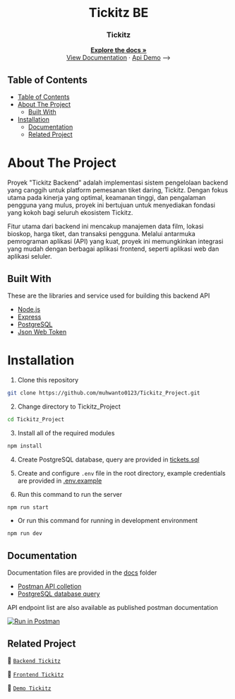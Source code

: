 <br />
<p align="center">
  <div align="center">
     <h1>Tickitz BE</h1>
  </div>
  <h3 align="center">Tickitz</h3>
  <p align="center">
    <a href="https://github.com/muhwanto0123/Tickitz_Project"><strong>Explore the docs »</strong></a>
    <br />
  <a href="https://documenter.getpostman.com/view/29337374/2s9YkodgtA">View Documentation</a>
    ·
    <a href="https://tickitz-project.vercel.app/">Api Demo</a> -->
  </p>
</p>

## Table of Contents

- [Table of Contents](#table-of-contents)
- [About The Project](#about-the-project)
  - [Built With](#built-with)
- [Installation](#installation)
  - [Documentation](#documentation)
  - [Related Project](#related-project)


# About The Project

Proyek "Tickitz Backend" adalah implementasi sistem pengelolaan backend yang canggih untuk platform pemesanan tiket daring, Tickitz. Dengan fokus utama pada kinerja yang optimal, keamanan tinggi, dan pengalaman pengguna yang mulus, proyek ini bertujuan untuk menyediakan fondasi yang kokoh bagi seluruh ekosistem Tickitz.

Fitur utama dari backend ini mencakup manajemen data film, lokasi bioskop, harga tiket, dan transaksi pengguna. Melalui antarmuka pemrograman aplikasi (API) yang kuat, proyek ini memungkinkan integrasi yang mudah dengan berbagai aplikasi frontend, seperti aplikasi web dan aplikasi seluler.

## Built With

These are the libraries and service used for building this backend API

- [Node.js](https://nodejs.org)
- [Express](https://expressjs.com)
- [PostgreSQL](https://www.postgresql.org)
- [Json Web Token](https://jwt.io)

# Installation

1. Clone this repository

```sh
git clone https://github.com/muhwanto0123/Tickitz_Project.git
```

2. Change directory to Tickitz_Project

```sh
cd Tickitz_Project
```

3. Install all of the required modules

```sh
npm install
```

4. Create PostgreSQL database, query are provided in [tickets.sql](./src/tickets.sql)

5. Create and configure `.env` file in the root directory, example credentials are provided in [.env.example](./.env.example)

6. Run this command to run the server

```sh
npm run start
```

- Or run this command for running in development environment

```sh
npm run dev
```


## Documentation

Documentation files are provided in the [docs](./src/docs) folder

- [Postman API colletion](https://documenter.getpostman.com/view/29337374/2s9YkodgtA)
- [PostgreSQL database query](./src/docs/tickets.sql)

API endpoint list are also available as published postman documentation

[![Run in Postman](https://run.pstmn.io/button.svg)](https://documenter.getpostman.com/view/29337374/2s9YkodgtA)

## Related Project

:rocket: [`Backend Tickitz`](https://github.com/muhwanto0123/Tickitz_Project)

:rocket: [`Frontend Tickitz`](https://github.com/muhwanto0123/tickitz_fe_2React)

:rocket: [`Demo Tickitz`](https://tickitz-fe-2-react.vercel.app/)
